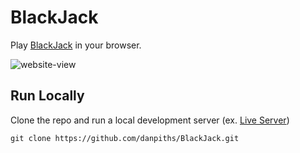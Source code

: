# BlackJack
Play [BlackJack](https://danpiths.github.io/BlackJack/) in your browser.

![website-view](https://github.com/danpiths/BlackJack/assets/85949566/d0d2a509-3dc2-467a-bab7-29f7877d2872)

## Run Locally
Clone the repo and run a local development server (ex. [Live Server](https://marketplace.visualstudio.com/items?itemName=ritwickdey.LiveServer))

```shell
git clone https://github.com/danpiths/BlackJack.git
```
